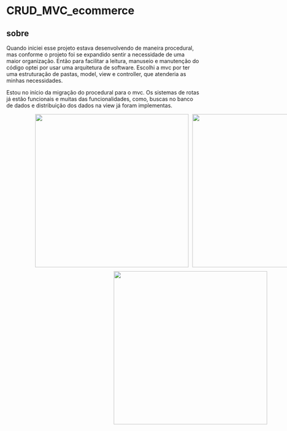 # CRUD_MVC_ecommerce

## sobre
Quando iniciei esse projeto estava desenvolvendo de maneira procedural, mas conforme o projeto foi se expandido sentir a necessidade de uma maior organização.
Então para facilitar a leitura, manuseio e manutenção do código optei por usar uma arquitetura de software. Escolhi a mvc por ter uma estruturação de pastas, 
model, view e controller, que atenderia as minhas necessidades.

Estou no início da migração do procedural para o mvc. Os sistemas de rotas já estão funcionais e muitas das funcionalidades, como, buscas no banco de dados e distribuição 
dos  dados na view já foram implementas.

<div style="width:100vw;display:flex;justify-content:center; gap:10px;flex-wrap:wrap;">
  
<img style="width:400px;"  src="https://github.com/GabryelSilvah/CRUD_MVC_ecommerce/assets/139282381/9754bd55-4ff4-4ff5-8142-a1bfb93395e9">

  <img style="width:400px" src="https://github.com/GabryelSilvah/CRUD_MVC_ecommerce/assets/139282381/8f61a412-85f0-4ab7-9a44-14f1d31323f3">

  <img style="width:400px" src="https://github.com/GabryelSilvah/CRUD_MVC_ecommerce/assets/139282381/3391a597-af66-4059-a2bf-0bc35d9e8477">
  
  </div>
